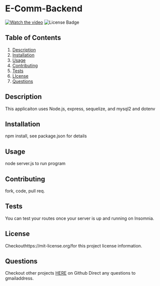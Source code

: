 # E-Comm-Backend
[![Watch the video](https://images.hindustantimes.com/tech/img/2021/10/21/960x540/YouTube_Music_1634802693083_1634802709145.jpg)](https://drive.google.com/file/d/1HSj1oiPswP7Vu4av0A-h3u1XlWgVE4rr/view)
![License Badge](https://shields.io/badge/license-MIT-blue)

## Table of Contents
1. [Description](#description)
2. [Installation](#installation)
3. [Usage](#usage)
4. [Contributing](#contributing)
5. [Tests](#tests)
6. [LIcense](#lIcense)
7. [Questions](#questions)

## Description
This applicaiton uses Node.js, express, sequelize, and mysql2 and dotenv 

## Installation
npm install, see package.json for details

## Usage
node server.js to run program

## Contributing
fork, code, pull req.

## Tests
You can test your routes once your server is up and running on Insomnia.

## License
Checkouthttps://mit-license.org/for this project license information.

## Questions
Checkout other projects [HERE](https://github.com/undefined) on Github 
Direct any questions to gmailaddress. 